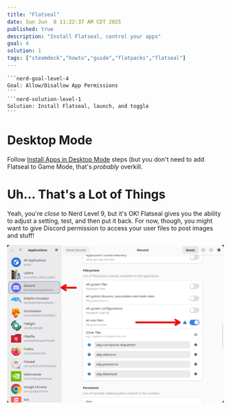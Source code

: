 ```yaml
---
title: "Flatseal"
date: Sun Jun  8 11:22:37 AM CDT 2025
published: true
description: "Install Flatseal, control your apps"
goal: 4
solution: 1
tags: ["steamdeck","howto","guide","flatpacks","flatseal"]
---
```

````flare
```nerd-goal-level-4
Goal: Allow/Disallow App Permissions
```
```nerd-solution-level-1
Solution: Install Flatseal, launch, and toggle
```
````
# Desktop Mode

Follow [Install Apps in Desktop Mode](#/steamdeck/guides/desktop-apps-from-game-mode) steps (but you don't need to add Flatseal to Game Mode, that's _probably_ overkill.

# Uh... That's a Lot of Things

Yeah, you're _close_ to <span class="nerd-level-9">Nerd Level 9</span>, but it's OK! Flatseal gives you the ability to adjust a setting, test, and then put it back. For now, though, you might want to give Discord permission to access your user files to post images and stuff!

![Discord Permissions](images/thumbnail/flatseal_1.png)
